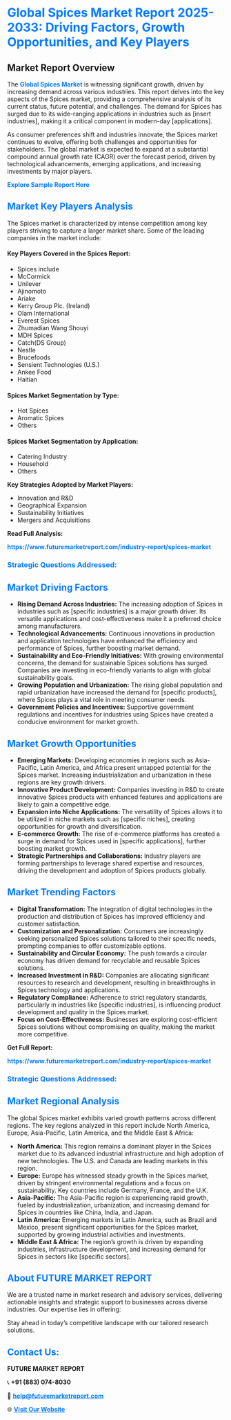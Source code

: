 <h1 style="color: #007BFF;">Global Spices Market Report 2025-2033: Driving Factors, Growth Opportunities, and Key Players</h1>

<section id="overview">
<h2>Market Report Overview</h2>
<p>The <a href="https://www.futuremarketreport.com/industry-report/spices-market" style="color: #007BFF; text-decoration: none;"><strong>Global Spices Market</strong></a> is witnessing significant growth, driven by increasing demand across various industries. This report delves into the key aspects of the Spices market, providing a comprehensive analysis of its current status, future potential, and challenges. The demand for Spices has surged due to its wide-ranging applications in industries such as [insert industries], making it a critical component in modern-day [applications].</p>
<p>As consumer preferences shift and industries innovate, the Spices market continues to evolve, offering both challenges and opportunities for stakeholders. The global market is expected to expand at a substantial compound annual growth rate (CAGR) over the forecast period, driven by technological advancements, emerging applications, and increasing investments by major players.</p>
</section>

<section id="overview">
<p><a href="https://www.futuremarketreport.com/request-sample/reportId=96745" style="color: #007BFF; text-decoration: none;"><strong>Explore Sample Report Here</strong></a></p>
</section>

<section id="key-players">
<h2 style="color: #007BFF;">Market Key Players Analysis</h2>
<p>The Spices market is characterized by intense competition among key players striving to capture a larger market share. Some of the leading companies in the market include:</p>
<h4>Key Players Covered in the Spices Report:</h4>
<ul><li>Spices include</li><li>McCormick</li><li>Unilever</li><li>Ajinomoto</li><li>Ariake</li><li>Kerry Group Plc. (Ireland)</li><li>Olam International</li><li>Everest Spices</li><li>Zhumadian Wang Shouyi</li><li>MDH Spices</li><li>Catch(DS Group)</li><li>Nestle</li><li>Brucefoods</li><li>Sensient Technologies (U.S.)</li><li>Ankee Food</li><li>Haitian</li></ul>
<h4>Spices Market Segmentation by Type:</h4>
<ul><li>Hot Spices</li><li>Aromatic Spices</li><li>Others</li></ul>

<h4>Spices Market Segmentation by Application:</h4>
<ul><li>Catering Industry</li><li>Household</li><li>Others</li></ul>
<p><strong>Key Strategies Adopted by Market Players:</strong></p>
<ul>
<li>Innovation and R&D</li>
<li>Geographical Expansion</li>
<li>Sustainability Initiatives</li>
<li>Mergers and Acquisitions</li>
</ul>
</section>

<section>
<p><strong>Read Full Analysis: </strong></p><a href="https://www.futuremarketreport.com/industry-report/spices-market" style="color: #007BFF; text-decoration: none;"><strong>https://www.futuremarketreport.com/industry-report/spices-market</strong></a>
<h3 style="color: #007BFF;">Strategic Questions Addressed:</h3>
</section>

<section id="driving-factors">
<h2 style="color: #007BFF;">Market Driving Factors</h2>
<ul>
<li><strong>Rising Demand Across Industries:</strong> The increasing adoption of Spices in industries such as [specific industries] is a major growth driver. Its versatile applications and cost-effectiveness make it a preferred choice among manufacturers.</li>
<li><strong>Technological Advancements:</strong> Continuous innovations in production and application technologies have enhanced the efficiency and performance of Spices, further boosting market demand.</li>
<li><strong>Sustainability and Eco-Friendly Initiatives:</strong> With growing environmental concerns, the demand for sustainable Spices solutions has surged. Companies are investing in eco-friendly variants to align with global sustainability goals.</li>
<li><strong>Growing Population and Urbanization:</strong> The rising global population and rapid urbanization have increased the demand for [specific products], where Spices plays a vital role in meeting consumer needs.</li>
<li><strong>Government Policies and Incentives:</strong> Supportive government regulations and incentives for industries using Spices have created a conducive environment for market growth.</li>
</ul>
</section>

<section id="growth-opportunities">
<h2 style="color: #007BFF;">Market Growth Opportunities</h2>
<ul>
<li><strong>Emerging Markets:</strong> Developing economies in regions such as Asia-Pacific, Latin America, and Africa present untapped potential for the Spices market. Increasing industrialization and urbanization in these regions are key growth drivers.</li>
<li><strong>Innovative Product Development:</strong> Companies investing in R&D to create innovative Spices products with enhanced features and applications are likely to gain a competitive edge.</li>
<li><strong>Expansion into Niche Applications:</strong> The versatility of Spices allows it to be utilized in niche markets such as [specific niches], creating opportunities for growth and diversification.</li>
<li><strong>E-commerce Growth:</strong> The rise of e-commerce platforms has created a surge in demand for Spices used in [specific applications], further boosting market growth.</li>
<li><strong>Strategic Partnerships and Collaborations:</strong> Industry players are forming partnerships to leverage shared expertise and resources, driving the development and adoption of Spices products globally.</li>
</ul>
</section>

<section id="trending-factors">
<h2 style="color: #007BFF;">Market Trending Factors</h2>
<ul>
<li><strong>Digital Transformation:</strong> The integration of digital technologies in the production and distribution of Spices has improved efficiency and customer satisfaction.</li>
<li><strong>Customization and Personalization:</strong> Consumers are increasingly seeking personalized Spices solutions tailored to their specific needs, prompting companies to offer customizable options.</li>
<li><strong>Sustainability and Circular Economy:</strong> The push towards a circular economy has driven demand for recyclable and reusable Spices solutions.</li>
<li><strong>Increased Investment in R&D:</strong> Companies are allocating significant resources to research and development, resulting in breakthroughs in Spices technology and applications.</li>
<li><strong>Regulatory Compliance:</strong> Adherence to strict regulatory standards, particularly in industries like [specific industries], is influencing product development and quality in the Spices market.</li>
<li><strong>Focus on Cost-Effectiveness:</strong> Businesses are exploring cost-efficient Spices solutions without compromising on quality, making the market more competitive.</li>
</ul>
</section>

<section>
<p><strong>Get Full Report: </strong></p><a href="https://www.futuremarketreport.com/industry-report/spices-market" style="color: #007BFF; text-decoration: none;"><strong>https://www.futuremarketreport.com/industry-report/spices-market</strong></a>
<h3 style="color: #007BFF;">Strategic Questions Addressed:</h3>
</section>


<section id="regional-analysis">
<h2 style="color: #007BFF;">Market Regional Analysis</h2>
<p>The global Spices market exhibits varied growth patterns across different regions. The key regions analyzed in this report include North America, Europe, Asia-Pacific, Latin America, and the Middle East & Africa:</p>
<ul>
<li><strong>North America:</strong> This region remains a dominant player in the Spices market due to its advanced industrial infrastructure and high adoption of new technologies. The U.S. and Canada are leading markets in this region.</li>
<li><strong>Europe:</strong> Europe has witnessed steady growth in the Spices market, driven by stringent environmental regulations and a focus on sustainability. Key countries include Germany, France, and the U.K.</li>
<li><strong>Asia-Pacific:</strong> The Asia-Pacific region is experiencing rapid growth, fueled by industrialization, urbanization, and increasing demand for Spices in countries like China, India, and Japan.</li>
<li><strong>Latin America:</strong> Emerging markets in Latin America, such as Brazil and Mexico, present significant opportunities for the Spices market, supported by growing industrial activities and investments.</li>
<li><strong>Middle East & Africa:</strong> The region’s growth is driven by expanding industries, infrastructure development, and increasing demand for Spices in sectors like [specific sectors].</li>
</ul>
</section>

<footer>
<h2 style="color: #007BFF;">About FUTURE MARKET REPORT</h2>
<p>We are a trusted name in market research and advisory services, delivering actionable insights and strategic support to businesses across diverse industries. Our expertise lies in offering:</p>

<p>Stay ahead in today’s competitive landscape with our tailored research solutions.</p>

<h2 style="color: #007BFF;">Contact Us:</h2>
<p><strong>FUTURE MARKET REPORT</strong></p>
<p>📞 <strong>+91 (883) 074-8030</strong></p>
<p>📧 <strong><a href="mailto:help@futuremarketreport.com" style="color: #007BFF;">help@futuremarketreport.com</a></strong></p>
<p>🌐 <strong><a href="https://www.futuremarketreport.com/" style="color: #007BFF;">Visit Our Website</a></strong></p>
</footer>